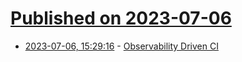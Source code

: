 # [Published on 2023-07-06](index.md)

* [2023-07-06, 15:29:16](https://lobste.rs/s/hf3ojm/observability_driven_ci) - [Observability Driven CI](https://andydote.co.uk/2023/07/06/observability-driven-ci/)
